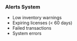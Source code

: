 ### Alerts System

- Low inventory warnings
- Expiring licenses (< 60 days)
- Failed transactions
- System errors
